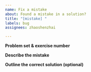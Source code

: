 ```yaml
---
name: Fix a mistake
about: Found a mistake in a solution?
title: "[mistake] "
labels: bug
assignees: zhaoshenzhai

---
```


**Problem set & exercise number**

**Describe the mistake**

**Outline the correct solution (optional)**
